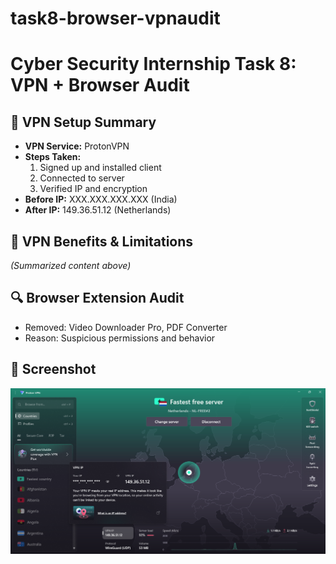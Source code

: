 # task8-browser-vpnaudit

# Cyber Security Internship Task 8: VPN + Browser Audit


## 🔐 VPN Setup Summary

- **VPN Service:** ProtonVPN
- **Steps Taken:**
  1. Signed up and installed client
  2. Connected to server
  3. Verified IP and encryption
- **Before IP:** XXX.XXX.XXX.XXX (India)
- **After IP:** 149.36.51.12 (Netherlands)

## 🧠 VPN Benefits & Limitations

*(Summarized content above)*

## 🔍 Browser Extension Audit

- Removed: Video Downloader Pro, PDF Converter
- Reason: Suspicious permissions and behavior

## 📸 Screenshot

![VPN Connected](vpn_connected.png)
